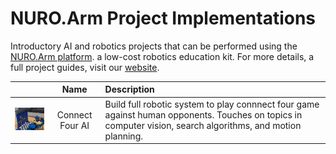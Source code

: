 # NURO.Arm Project Implementations
Introductory AI and robotics projects that can be performed using the [NURO.Arm platform](https://github.com/dmklee/nuro-arm/). a low-cost robotics education kit.  For more details, a full project guides, visit our [website](https://dmklee.github.io/nuro-arm/projects).

|              | Name               | Description    |
|--------------|:------------------:|:---------------|
| ![connectfour](https://github.com/dmklee/nuro-arm-projects/blob/main/assets/connectfourai.png) | Connect Four AI    |                                     Build full robotic system to play connnect four game against human opponents.  Touches on topics in computer vision, search algorithms, and motion planning. |
